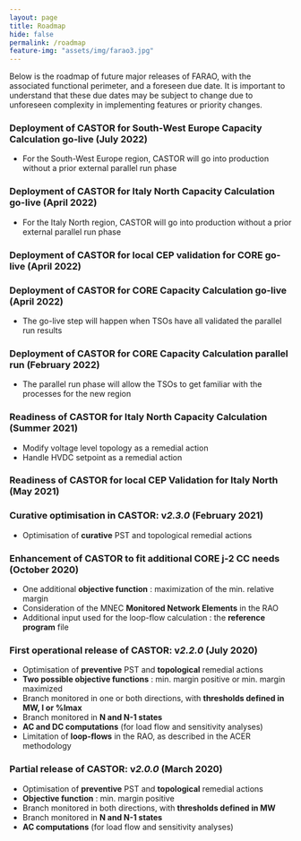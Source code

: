 ```yaml
---
layout: page
title: Roadmap
hide: false
permalink: /roadmap
feature-img: "assets/img/farao3.jpg"
---
```


Below is the roadmap of future major releases of FARAO, with the associated functional perimeter,
and a foreseen due date. It is important to understand that these due dates may be subject to
change due to unforeseen complexity in implementing features or priority changes. 

### Deployment of CASTOR for South-West Europe Capacity Calculation go-live (July 2022)

- For the South-West Europe region, CASTOR will go into production without a prior external parallel run phase

### Deployment of CASTOR for Italy North Capacity Calculation go-live (April 2022)

- For the Italy North region, CASTOR will go into production without a prior external parallel run phase

### Deployment of CASTOR for local CEP validation for CORE go-live (April 2022)

### Deployment of CASTOR for CORE Capacity Calculation go-live (April 2022)

- The go-live step will happen when TSOs have all validated the parallel run results

### Deployment of CASTOR for CORE Capacity Calculation parallel run (February 2022)

- The parallel run phase will allow the TSOs to get familiar with the processes for the new region

### Readiness of CASTOR for Italy North Capacity Calculation (Summer 2021)

- Modify voltage level topology as a remedial action
- Handle HVDC setpoint as a remedial action

### Readiness of CASTOR for local CEP Validation for Italy North (May 2021)

### Curative optimisation in CASTOR: v*2.3.0* (February 2021)

- Optimisation of **curative** PST and topological remedial actions

### Enhancement of CASTOR to fit additional CORE j-2 CC needs (October 2020)

- One additional **objective function** : maximization of the min. relative margin 
- Consideration of the MNEC **Monitored Network Elements** in the RAO
- Additional input used for the loop-flow calculation : the **reference program** file

### First operational release of CASTOR: v*2.2.0* (July 2020)

- Optimisation of **preventive** PST and **topological** remedial actions
- **Two possible objective functions** : min. margin positive or min. margin maximized
- Branch monitored in one or both directions, with **thresholds defined in MW, I or %Imax**
- Branch monitored in **N and N-1 states**
- **AC and DC computations** (for load flow and sensitivity analyses)
- Limitation of **loop-flows** in the RAO, as described in the ACER methodology

### Partial release of CASTOR: v*2.0.0* (March 2020)

- Optimisation of **preventive** PST and **topological** remedial actions
- **Objective function** : min. margin positive
- Branch monitored in both directions, with **thresholds defined in MW**
- Branch monitored in **N and N-1 states**
- **AC computations** (for load flow and sensitivity analyses)



